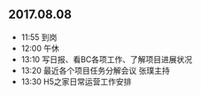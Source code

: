 ## 2017.08.08
* 11:55 到岗
* 12:00 午休
* 13:10 写日报、看BC各项工作、了解项目进展状况
* 13:20 最近各个项目任务分解会议 张璞主持
* 13:30 H5之家日常运营工作安排
